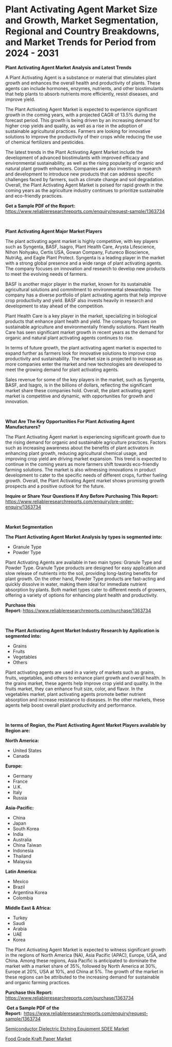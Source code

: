 <p><h1>Plant Activating Agent Market Size and Growth, Market Segmentation, Regional and Country Breakdowns, and Market Trends for Period from 2024 -  2031</h1></p><p><strong>Plant Activating Agent Market Analysis and Latest Trends</strong></p>
<p><p>A Plant Activating Agent is a substance or material that stimulates plant growth and enhances the overall health and productivity of plants. These agents can include hormones, enzymes, nutrients, and other biostimulants that help plants to absorb nutrients more efficiently, resist diseases, and improve yield.</p><p>The Plant Activating Agent Market is expected to experience significant growth in the coming years, with a projected CAGR of 13.5% during the forecast period. This growth is being driven by an increasing demand for higher crop yields and quality, as well as a rise in the adoption of sustainable agricultural practices. Farmers are looking for innovative solutions to improve the productivity of their crops while reducing the use of chemical fertilizers and pesticides.</p><p>The latest trends in the Plant Activating Agent Market include the development of advanced biostimulants with improved efficacy and environmental sustainability, as well as the rising popularity of organic and natural plant growth enhancers. Companies are also investing in research and development to introduce new products that can address specific challenges faced by farmers, such as climate change and soil degradation. Overall, the Plant Activating Agent Market is poised for rapid growth in the coming years as the agriculture industry continues to prioritize sustainable and eco-friendly practices.</p></p>
<p><strong>Get a Sample PDF of the Report:&nbsp;</strong> <a href="https://www.reliableresearchreports.com/enquiry/request-sample/1363734">https://www.reliableresearchreports.com/enquiry/request-sample/1363734</a></p>
<p>&nbsp;</p>
<p><strong>Plant Activating Agent Major Market Players</strong></p>
<p><p>The plant activating agent market is highly competitive, with key players such as Syngenta, BASF, Isagro, Plant Health Care, Arysta Lifescience, Nihon Nohyaku, Certis USA, Gowan Company, Futureco Bioscience, NutriAg, and Eagle Plant Protect. Syngenta is a leading player in the market with a strong global presence and a wide range of plant activating agents. The company focuses on innovation and research to develop new products to meet the evolving needs of farmers.</p><p>BASF is another major player in the market, known for its sustainable agricultural solutions and commitment to environmental stewardship. The company has a diverse portfolio of plant activating agents that help improve crop productivity and yield. BASF also invests heavily in research and development to stay ahead of the competition.</p><p>Plant Health Care is a key player in the market, specializing in biological products that enhance plant health and yield. The company focuses on sustainable agriculture and environmentally friendly solutions. Plant Health Care has seen significant market growth in recent years as the demand for organic and natural plant activating agents continues to rise.</p><p>In terms of future growth, the plant activating agent market is expected to expand further as farmers look for innovative solutions to improve crop productivity and sustainability. The market size is projected to increase as more companies enter the market and new technologies are developed to meet the growing demand for plant activating agents.</p><p>Sales revenue for some of the key players in the market, such as Syngenta, BASF, and Isagro, is in the billions of dollars, reflecting the significant market share these companies hold. Overall, the plant activating agent market is competitive and dynamic, with opportunities for growth and innovation.</p></p>
<p>&nbsp;</p>
<p><strong>What Are The Key Opportunities For Plant Activating Agent Manufacturers?</strong></p>
<p><p>The Plant Activating Agent market is experiencing significant growth due to the rising demand for organic and sustainable agriculture practices. Factors such as increasing awareness about the benefits of plant activators in enhancing plant growth, reducing agricultural chemical usage, and improving crop yield are driving market expansion. This trend is expected to continue in the coming years as more farmers shift towards eco-friendly farming solutions. The market is also witnessing innovations in product development to cater to the specific needs of different crops, further fueling growth. Overall, the Plant Activating Agent market shows promising growth prospects and a positive outlook for the future.</p></p>
<p><strong>Inquire or Share Your Questions If Any Before Purchasing This Report:</strong> <a href="https://www.reliableresearchreports.com/enquiry/pre-order-enquiry/1363734">https://www.reliableresearchreports.com/enquiry/pre-order-enquiry/1363734</a></p>
<p>&nbsp;</p>
<p><strong>Market Segmentation</strong></p>
<p><strong>The Plant Activating Agent Market Analysis by types is segmented into:</strong></p>
<p><ul><li>Granule Type</li><li>Powder Type</li></ul></p>
<p><p>Plant Activating Agents are available in two main types: Granule Type and Powder Type. Granule Type products are designed for easy application and slow release of nutrients into the soil, providing long-lasting benefits for plant growth. On the other hand, Powder Type products are fast-acting and quickly dissolve in water, making them ideal for immediate nutrient absorption by plants. Both market types cater to different needs of growers, offering a variety of options for enhancing plant health and productivity.</p></p>
<p><strong>Purchase this Report:&nbsp;</strong><a href="https://www.reliableresearchreports.com/purchase/1363734">https://www.reliableresearchreports.com/purchase/1363734</a></p>
<p>&nbsp;</p>
<p><strong>The Plant Activating Agent Market Industry Research by Application is segmented into:</strong></p>
<p><ul><li>Grains</li><li>Fruits</li><li>Vegetables</li><li>Others</li></ul></p>
<p><p>Plant activating agents are used in a variety of markets such as grains, fruits, vegetables, and others to enhance plant growth and overall health. In the grains market, these agents help improve crop yield and quality. In the fruits market, they can enhance fruit size, color, and flavor. In the vegetables market, plant activating agents promote better nutrient absorption and increase resistance to diseases. In the other markets, these agents help boost overall plant productivity and performance.</p></p>
<p>&nbsp;</p>
<p><strong>In terms of Region, the Plant Activating Agent Market Players available by Region are:</strong></p>
<p>
    <p> <strong> North America: </strong>
        <ul>
            <li>United States</li>
            <li>Canada</li>
        </ul>
        </p> 
    <p> <strong> Europe: </strong>
        <ul>
            <li>Germany</li>
            <li>France</li>
            <li>U.K.</li>
            <li>Italy</li>
            <li>Russia</li>
        </ul>
        </p> 
    <p> <strong> Asia-Pacific: </strong>
        <ul>
            <li>China</li>
            <li>Japan</li>
            <li>South Korea</li>
            <li>India</li>
            <li>Australia</li>
            <li>China Taiwan</li>
            <li>Indonesia</li>
            <li>Thailand</li>
            <li>Malaysia</li>
        </ul>
        </p> 
    <p> <strong> Latin America: </strong>
        <ul>
            <li>Mexico</li>
            <li>Brazil</li>
            <li>Argentina Korea</li>
            <li>Colombia</li>
        </ul>
        </p> 
    <p> <strong> Middle East & Africa: </strong>
        <ul>
            <li>Turkey</li>
            <li>Saudi</li>
            <li>Arabia</li>
            <li>UAE</li>
            <li>Korea</li>
        </ul>
    </p>
    </p>
<p><p>The Plant Activating Agent Market is expected to witness significant growth in the regions of North America (NA), Asia Pacific (APAC), Europe, USA, and China. Among these regions, Asia Pacific is anticipated to dominate the market with a market share of 35%, followed by North America at 30%, Europe at 20%, USA at 10%, and China at 5%. The growth of the market in these regions can be attributed to the increasing demand for sustainable and organic farming practices.</p></p>
<p><strong>Purchase this Report: </strong><a href="https://www.reliableresearchreports.com/purchase/1363734">https://www.reliableresearchreports.com/purchase/1363734</a></p>
<p>&nbsp;<strong>Get a Sample PDF of the Report:&nbsp;&nbsp;</strong><a href="https://www.reliableresearchreports.com/enquiry/request-sample/1363734">https://www.reliableresearchreports.com/enquiry/request-sample/1363734</a></p>
<p><strong></strong></p>
<p><p><a href="https://frill-swim-3cd.notion.site/Semiconductor-Dielectric-Etching-Equipment-SDEE-Market-Research-Report-Provides-Critical-Insights-th-620b276523d64401bc17fd9c383d86b6">Semiconductor Dielectric Etching Equipment SDEE Market</a></p><p><a href="https://github.com/singletonthaxterkelliehr2df/Market-Research-Report-List-1/blob/main/food-grade-kraft-paper-market.md">Food Grade Kraft Paper Market</a></p></p>